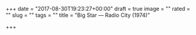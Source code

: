 +++
date = "2017-08-30T19:23:27+00:00"
draft = true
image = ""
rated = ""
slug = ""
tags = ""
title = "Big Star — Radio City (1974)"

+++
